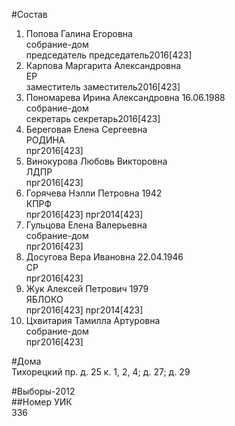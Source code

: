 #Состав  
1. Попова Галина Егоровна  
    собрание-дом  
    председатель председатель2016[423]  
2. Карпова Маргарита Александровна  
    ЕР  
    заместитель заместитель2016[423]  
3. Пономарева Ирина Александровна 16.06.1988  
    собрание-дом  
    секретарь секретарь2016[423]  
4. Береговая Елена Сергеевна  
    РОДИНА  
    прг2016[423]  
5. Винокурова Любовь Викторовна  
    ЛДПР  
    прг2016[423]  
6. Горячева Нэлли Петровна 1942  
    КПРФ  
    прг2016[423] прг2014[423]  
7. Гульцова Елена Валерьевна  
    собрание-дом  
    прг2016[423]  
8. Досугова Вера Ивановна 22.04.1946  
    СР  
    прг2016[423]  
9. Жук Алексей Петрович 1979  
    ЯБЛОКО  
    прг2016[423] прг2014[423]  
10. Цхвитария Тамилла Артуровна  
    собрание-дом  
    прг2016[423]  
  
#Дома  
Тихорецкий пр. д. 25 к. 1, 2, 4; д. 27; д. 29  
  
#Выборы-2012  
##Номер УИК  
336  
